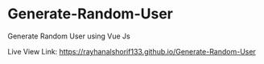 # Generate-Random-User
Generate Random User using Vue Js

Live View Link: https://rayhanalshorif133.github.io/Generate-Random-User
